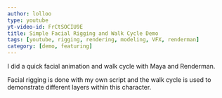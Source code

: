 ```yaml
---
author: lolloo
type: youtube
yt-video-id: FrCtSOCIU9E
title: Simple Facial Rigging and Walk Cycle Demo
tags: [youtube, rigging, rendering, modeling, VFX, renderman]
category: [demo, featuring]
---
```


I did a quick facial animation and walk cycle with Maya and Renderman.

Facial rigging is done with my own script and the walk cycle is used to demonstrate different layers within this character.
